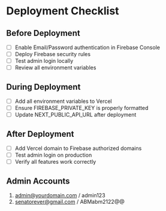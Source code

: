 # Deployment Checklist

## Before Deployment
- [ ] Enable Email/Password authentication in Firebase Console
- [ ] Deploy Firebase security rules
- [ ] Test admin login locally
- [ ] Review all environment variables

## During Deployment
- [ ] Add all environment variables to Vercel
- [ ] Ensure FIREBASE_PRIVATE_KEY is properly formatted
- [ ] Update NEXT_PUBLIC_API_URL after deployment

## After Deployment
- [ ] Add Vercel domain to Firebase authorized domains
- [ ] Test admin login on production
- [ ] Verify all features work correctly

## Admin Accounts
1. admin@yourdomain.com / admin123
2. senatorever@gmail.com / ABMabm2122@@
